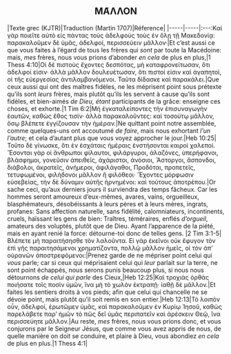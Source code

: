 <h2 align="center">ΜΑ͂ΛΛΟΝ</h2>

|Texte grec (KJTR)|Traduction (Martin 1707)|Réference|
|-----|-----|:---:Καὶ γὰρ ποιεῖτε αὐτὸ εἰς πάντας τοὺς ἀδελφοὺς τοὺς ἐν ὅλῃ τῇ Μακεδονίᾳ: παρακαλοῦμεν δὲ ὑμᾶς, ἀδελφοί, περισσεύειν μᾶλλον·|Et c’est aussi ce que vous faites à l’égard de tous les frères qui _sont_ par toute la Macédoine: mais, _mes_ frères, nous vous prions d’abonder _en cela_ de plus en plus,|1 Thess 4:10|Οἱ δὲ πιστοὺς ἔχοντες δεσπότας, μὴ καταφρονείτωσαν, ὅτι ἀδελφοί εἰσιν· ἀλλὰ μᾶλλον δουλευέτωσαν, ὅτι πιστοί εἰσιν καὶ ἀγαπητοὶ, οἱ τῆς εὐεργεσίας ἀντιλαμβανόμενοι. Ταῦτα δίδασκε καὶ παρακάλει.|Que ceux aussi qui ont des maîtres fidèles, ne les méprisent point sous prétexte qu’ils sont _leurs_ frères, mais plutôt qu’ils les servent à cause qu’ils sont fidèles, et bien-aimés _de Dieu, étant_ participants de la grâce: enseigne ces choses, et exhorte.|1 Tim 6:2|Μὴ ἐγκαταλείποντες τὴν ἐπισυναγωγὴν ἑαυτῶν, καθὼς ἔθος τισίν· ἀλλὰ παρακαλοῦντες: καὶ τοσούτῳ μᾶλλον, ὅσῳ βλέπετε ἐγγίζουσαν τὴν ἡμέραν.|Ne quittant point notre assemblée, comme quelques-uns ont accoutumé _de faire_, mais nous exhortant _l’un l’autre_; et cela d’autant plus que vous voyez approcher le jour.|Heb 10:25| Τοῦτο δὲ γίνωσκε, ὅτι ἐν ἐσχάταις ἡμέραις ἐνστήσονται καιροὶ χαλεποί. Ἔσονται γὰρ οἱ ἄνθρωποι φίλαυτοι, φιλάργυροι, ἀλαζόνες, ὑπερήφανοι, βλάσφημοι, γονεῦσιν ἀπειθεῖς, ἀχάριστοι, ἀνόσιοι, Ἄστοργοι, ἄσπονδοι, διάβολοι, ἀκρατεῖς, ἀνήμεροι, ἀφιλάγαθοι, Προδόται, προπετεῖς, τετυφωμένοι, φιλήδονοι μᾶλλον ἢ φιλόθεοι· Ἔχοντες μόρφωσιν εὐσεβείας, τὴν δὲ δύναμιν αὐτῆς ἠρνημένοι: καὶ τούτους ἀποτρέπου.|Or sache ceci, qu’aux derniers jours il surviendra des temps fâcheux. Car les hommes seront amoureux d’eux-mêmes, avares, vains, orgueilleux, blasphémateurs, désobéissants à leurs pères et à leurs mères, ingrats, profanes: Sans affection naturelle, sans fidélité, calomniateurs, incontinents, cruels, haïssant les gens de bien: Traîtres, téméraires, enflés _d’orgueil_, amateurs des voluptés, plutôt que de Dieu. Ayant l’apparence de la piété, mais en ayant renié la force: détourne-toi donc de telles gens. |2 Tim 3:1-5|Βλέπετε μὴ παραιτήσησθε τὸν λαλοῦντα. Εἰ γὰρ ἐκεῖνοι οὐκ ἔφυγον τὸν ἐπὶ γῆς παραιτησάμενοι χρηματίζοντα, πολλῷ μᾶλλον ἡμεῖς, οἱ τὸν ἀπʼ οὐρανῶν ἀποστρεφόμενοι:|Prenez garde de ne mépriser point celui qui _vous_ parle; car si ceux qui méprisaient celui qui _leur_ parlait sur la terre, ne sont point échappés, nous serons punis beaucoup plus, si nous nous détournons _de celui qui parle_ des Cieux,|Heb 12:25|Καὶ τροχιὰς ὀρθὰς ποιήσατε τοῖς ποσὶν ὑμῶν, ἵνα μὴ τὸ χωλὸν ἐκτραπῇ· ἰαθῇ δὲ μᾶλλον.|Et faites les sentiers droits à vos pieds; afin que celui qui chancelle ne se dévoie point, mais plutôt qu’il soit remis en son entier.|Heb 12:13|Τὸ λοιπὸν οὖν, ἀδελφοί, ἐρωτῶμεν ὑμᾶς, καὶ παρακαλοῦμεν ἐν Κυρίῳ Ἰησοῦ, καθὼς παρελάβετε παρʼ ἡμῶν τὸ πῶς δεῖ ὑμᾶς περιπατεῖν καὶ ἀρέσκειν Θεῷ, ἵνα περισσεύητε μᾶλλον.|Au reste, _mes_ frères, nous vous prions donc, et vous conjurons par le Seigneur Jésus, que comme vous avez appris de nous, de quelle manière on doit se conduire, et plaire à Dieu, vous abondiez _en cela_ de plus en plus.|1 Thess 4:1|
